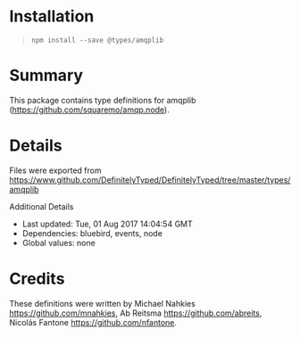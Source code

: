 # Installation
> `npm install --save @types/amqplib`

# Summary
This package contains type definitions for amqplib (https://github.com/squaremo/amqp.node).

# Details
Files were exported from https://www.github.com/DefinitelyTyped/DefinitelyTyped/tree/master/types/amqplib

Additional Details
 * Last updated: Tue, 01 Aug 2017 14:04:54 GMT
 * Dependencies: bluebird, events, node
 * Global values: none

# Credits
These definitions were written by Michael Nahkies <https://github.com/mnahkies>, Ab Reitsma <https://github.com/abreits>, Nicolás Fantone <https://github.com/nfantone>.
